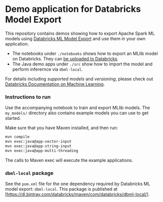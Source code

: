 # Demo application for Databricks Model Export

This repository contains demos showing how to export Apache Spark ML models using [Databricks ML Model Export](https://docs.databricks.com/spark/latest/mllib/index.html)
and use them in your own application.

- The notebooks under `./notebooks` shows how to export an MLlib model on Databricks. They can [be uploaded to Databricks](https://docs.databricks.com/user-guide/notebooks/index.html#importing-notebooks).
- The Java demo apps under `./src` show how to import the model and perform inferernce via `dbml-local`.

For details including *supported models* and *versioning*, please check out [Databricks Documentation on Machine Learning](https://docs.databricks.com/spark/latest/mllib/index.html).

### Instructions to run

Use the accompanying notebook to train and export MLlib models. The `my_models/` directory also
contains example models you can use to get started.

Make sure that you have Maven installed, and then run:
```bash
mvn compile
mvn exec:java@app-vector-input
mvn exec:java@app-string-input
mvn exec:java@app-multi-threading
```
The calls to Maven exec will execute the example applications.

### `dbml-local` package

See the `pom.xml` file for the one dependency required by Databricks ML model export: `dbml-local`.
This package is published at [https://dl.bintray.com/databricks/maven/com/databricks/dbml-local/].
